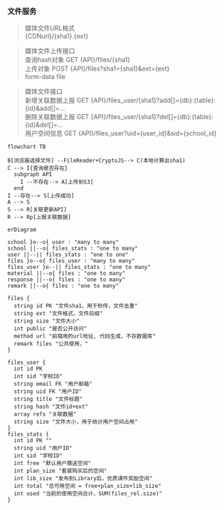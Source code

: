 ### 文件服务
> 媒体文件URL格式  
{CDNurl}/{sha1}.{ext}

> 媒体文件上传接口  
查询hash对象 GET {API}/files/{sha1}  
上传对象 POST {API}/files?sha1={sha1}&ext={ext}  
form-data  file

> 媒体文件接口  
新增关联数据上报 GET {API}/files_user/{sha1}?add[]={db}:{table}:{id}&add[]=...  
删除关联数据上报 GET {API}/files_user/{sha1}?del[]={db}:{table}:{id}&del[]=...  
用户空间信息 GET {API}/files_user?uid={user_id}&sid={school_id}  

```mermaid
flowchart TB

B[浏览器选择文件] --FileReader+CryptoJS--> C(本地计算出sha1)
C --> I{查询是否存在}
  subgraph API
    I --不存在--> A[上传到S3]
  end
I --存在--> S[上传成功]
A --> S
S --> R[关联更新API]
R --> Rp[上报关联数据]

```

```mermaid
erDiagram

school }o--o{ user : "many to many"
school ||--o{ files_stats : "one to many"
user ||--|| files_stats : "one to one"
files }o--o{ files_user : "many to many"
files_user }o--|| files_stats : "one to many"
material ||--o{ files : "one to many"
response ||--o{ files : "one to many"
remark ||--o{ files : "one to many"

files {
  string id PK "文件sha1，用于秒传，文件去重"
  string ext "文件格式，文件后缀"
  string size "文件大小"
  int public "是否公开访问"
  method url "前端用的url地址, 代码生成，不存数据库"
  remark files "公共使用，"
}

files_user {
  int id PK
  int sid "学校ID"
  string email FK "用户邮箱"
  string uid FK "用户ID"
  string title "文件标题"
  string hash "文件id+ext"
  array refs "关联数据"
  string size "文件大小，用于统计用户空间占用"
}
files_stats {
  int id PK ""
  string uid "用户ID"
  int sid "学校ID"
  int free "默认用户赠送空间"
  int plan_size "套餐购买后的空间"
  int lib_size "发布到Library后，优质课件奖励空间"
  int total "总可用空间 = free+plan_size+lib_size"
  int used "当前的使用空间合计，SUM(files_rel.size)"
}


```